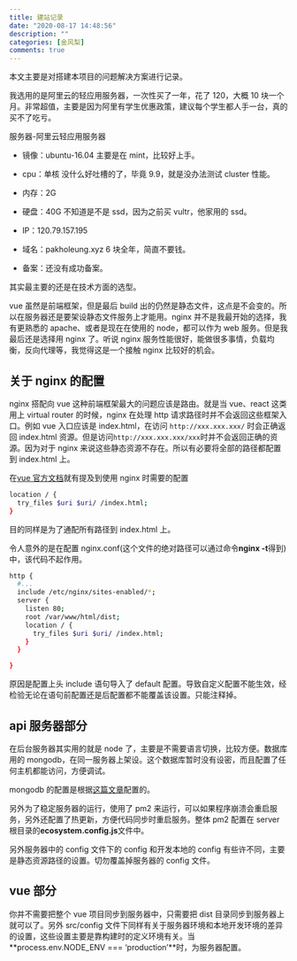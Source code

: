 ```yaml
---
title: 建站记录
date: "2020-08-17 14:48:56"
description: ""
categories: [金风梨]
comments: true
---
```


本文主要是对搭建本项目的问题解决方案进行记录。

我选用的是阿里云的轻应用服务器，一次性买了一年，花了 120，大概 10 块一个月。非常超值，主要是因为阿里有学生优惠政策，建议每个学生都人手一台，真的买不了吃亏。

服务器-阿里云轻应用服务器

- 镜像：ubuntu-16.04 主要是在 mint，比较好上手。

- cpu：单核 没什么好吐槽的了，毕竟 9.9，就是没办法测试 cluster 性能。

- 内存：2G

- 硬盘：40G 不知道是不是 ssd，因为之前买 vultr，他家用的 ssd。

- IP：120.79.157.195

- 域名：pakholeung.xyz 6 块全年，简直不要钱。

- 备案：还没有成功备案。

其实最主要的还是在技术方面的选型。

vue 虽然是前端框架，但是最后 build 出的仍然是静态文件，这点是不会变的。所以在服务器还是要架设静态文件服务上才能用。nginx 并不是我最开始的选择，我有更熟悉的 apache、或者是现在在使用的 node，都可以作为 web 服务。但是我最后还是选择用 nginx 了。听说 nginx 服务性能很好，能做很多事情，负载均衡，反向代理等，我觉得这是一个接触 nginx 比较好的机会。

## 关于 nginx 的配置

nginx 搭配向 vue 这种前端框架最大的问题应该是路由。就是当 vue、react 这类用上 virtual router 的时候，nginx 在处理 http 请求路径时并不会返回这些框架入口。例如 vue 入口应该是 index.html，在访问 `http://xxx.xxx.xxx/` 时会正确返回 index.html 资源。但是访问`http://xxx.xxx.xxx/xxx`时并不会返回正确的资源。因为对于 nginx 来说这些静态资源不存在。所以有必要将全部的路径都配置到 index.html 上。

在[vue 官方文档](https://router.vuejs.org/zh/guide/essentials/history-mode.html#%E5%90%8E%E7%AB%AF%E9%85%8D%E7%BD%AE%E4%BE%8B%E5%AD%90)就有提及到使用 nginx 时需要的配置

```bash
location / {
  try_files $uri $uri/ /index.html;
}
```

目的同样是为了通配所有路径到 index.html 上。

令人意外的是在配置 nginx.conf(这个文件的绝对路径可以通过命令**nginx -t**得到)中，该代码不起作用。

```bash
http {
  #...
  include /etc/nginx/sites-enabled/*;
  server {
    listen 80;
    root /var/www/html/dist;
    location / {
      try_files $uri $uri/ /index.html;
    }
  }

}
```

原因是配置上头 include 语句导入了 default 配置。导致自定义配置不能生效，经检验无论在语句前配置还是后配置都不能覆盖该设置。只能注释掉。

## api 服务器部分

在后台服务器其实用的就是 node 了，主要是不需要语言切换，比较方便。数据库用的 mongodb，在同一服务器上架设。这个数据库暂时没有设密，而且配置了任何主机都能访问，方便调试。

mongodb 的配置是根据[这篇文章](https://www.cnblogs.com/jinxiao-pu/p/7121307.html)配置的。

另外为了稳定服务器的运行，使用了 pm2 来运行，可以如果程序崩溃会重启服务，另外还配置了热更新，方便代码同步时重启服务。整体 pm2 配置在 server 根目录的**ecosystem.config.js**文件中。

另外服务器中的 config 文件下的 config 和开发本地的 config 有些许不同，主要是静态资源路径的设置。切勿覆盖掉服务器的 config 文件。

## vue 部分

你并不需要把整个 vue 项目同步到服务器中，只需要把 dist 目录同步到服务器上就可以了。另外 src/config 文件下同样有关于服务器环境和本地开发环境的差异的设置，这些设置主要是靠构建时的定义环境有关。当**process.env.NODE_ENV === ‘production’**时，为服务器配置。
